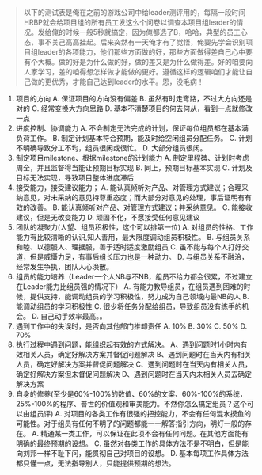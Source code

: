 > 以下的测试表是俺在之前的游戏公司中给leader测评用的，每隔一段时间HRBP就会给项目组的所有员工发这么个问卷以调查本项目组leader的情况。发给俺的时候一般5秒就搞定，因为俺都选了B，哈哈，典型的员工心态，事不关己高高挂起。后来突然有一天俺才有了觉悟，俺要先学会识别项目组leader的各项能力，他们那些方面做的好，那些方面做得差自己心中要有个大概。做的好是为什么做的好，做的差又是为什么做得差。好的咱要向人家学习，差的咱得想怎样做才能做的更好。遵循这样的逻辑咱们才能让自己做的更优秀，才能自己达到leader的水平。恩，没毛病！


1. 项目的方向
A. 保证项目的方向没有偏差
B. 虽然有时走弯路，不过大方向还是对的
C. 经常变换大方向思路
D. 基本不清楚项目的何去何从，看到一点就修改一点
2. 进度控制、协调能力
A. 不会制定无法完成的计划，保证每位组员都在基本满负荷工作。
B. 制定计划基本符合预期，能及时给空闲组员分配任务。
C. 计划不明确导致分工不均，组员很闲或很忙。
D. 大部分组员很闲。
3. 制定项目milestone、根据milestone的计划能力
A. 制定里程碑、计划时考虑周全，并且监督得当能让预期目标实现
B. 同上，预期目标基本实现
C. 计划及目标无法实现，导致项目整体进度滞后
4. 接受能力，接受建议能力；
A. 能认真倾听对产品、对管理方式建议；合理采纳意见，对未采纳的意见持尊重态度；而大部分对意见的处理，事后证明有有效的改善。
B. 能认真倾听对产品、对管理方式建议；并采纳意见。
C. 能接收建议，但是无改变能力
D. 顽固不化，不愿接受任何意见建议
5. 团队的凝聚力(人望、组员积极性，这个可以排第一位)
A. 对组员的性格、工作能力有比较清晰的认识,知人善用，最大限度调动组员积极性。
B. 与组员关系和睦、以德服人、理据服，善于适时适度激励组员
C. 虽不能与每个人打好交道，但是威慑力足，有事后组长压力也是一种动力。
D. 与组员关系不融洽，经常发生争执，团队人心涣散。
6. 组员的能力培养（Leader一个人NB与不NB，组员不给力都会很累，不过建立在Leader能力比组员强的情况下）
A. 有能力教导组员，在组员遇到困难的时候，提供支持，能调动组员的学习积极性，努力成为自己领域内最NB的人
B. 能调动组员的学习积极性
C. 很少将任务分配给组员，导致组员没有练手的机会。
D. 自己动手效率最高。。
7. 遇到工作中的失误时，是否向其他部门推卸责任
A. 10%
B. 30%
C. 50%
D. 70%
8. 执行过程中遇到问题，能组织起有效的方式解决。
A、遇到问题时1小时内有效相关人员，确定好解决方案并督促问题解决
B、遇到问题时在当天内有相关人员，确定好解决方案并督促问题解决
C、遇到问题时在当天内有相关人员，确定好解决方案但未督促问题解决
D、遇到问题时在当天内未相关人员去确定解决方案
9. 自身的修养(至少是60%-100%的数值、60%的文案、60%-100%的系统，25%-100%的程序、普世的价值观和审美能力。不然你怎么搞定组员？这个可以由组员评)
A. 对项目的各类工作有很强的把控能力，不会有任何混水摸鱼的可能性。对于组员有任何不明了的问题都能一一解答指引方向，明灯一般的存在。
A. 精通某一类工作，可以保证在此项不会有任何问题。在其他方面能有明确的最终预期的设想。
C. 虽然对各类工作的具体方法不是不明白，但是能向刘邦一样不耻下问，能贯彻自己对项目的设想。
D. 基本每项工作具体方法都只懂一点，无法指导别人，只能提供预期的想法。

